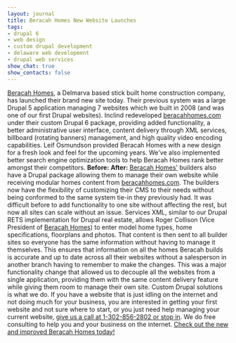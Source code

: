 ```yaml
---
layout: journal
title: Beracah Homes New Website Launches
tags: 
- drupal 6
- web design
- custom drupal development
- delaware web development
- drupal web services
show_chat: true
show_contacts: false
---
```


<a href="http://www.beracahhomes.com" target="_blank">Beracah Homes</a>, a Delmarva based stick built home construction company, has launched their brand new site today. Their previous system was a large Drupal 5 application managing 7 websites which we built in 2008 (and was one of our first Drupal websites). Inclind redeveloped <a href="http://www.beracahhomes.com" target="_blank">beracahhomes.com</a> under their custom Drupal 6 package, providing added functionality, a better administrative user interface, content delivery through XML services, billboard (rotating banners) management, and high quality video encoding capabilities. Leif Osmundson provided Beracah Homes with a new design for a fresh look and feel for the upcoming years. We've also implemented better search engine optimization tools to help Beracah Homes rank better amongst their competitors.   <strong>Before:</strong> <a href="http://www.beracahhomes.com" target="_blank"></a>   <strong>After:</strong> <a href="http://www.beracahhomes.com" target="_blank"></a>   <a href="http://www.beracahhomes.com" target="_blank">Beracah Homes'</a> builders also have a Drupal package allowing them to manage their own website while receiving modular homes content from <a href="http://www.beracahhomes.com" target="_blank">beracahhomes.com</a>. The builders now have the flexibility of customizing their CMS to their needs without being conformed to the same system tie-in they previously had. It was difficult before to add functionality to one site without affecting the rest, but now all sites can scale without an issue. Services XML, similar to our Drupal RETS implementation for Drupal real estate, allows Roger Collison (Vice President of <a href="http://www.beracahhomes.com" target="_blank">Beracah Homes</a>) to enter model home types, home specifications, floorplans and photos. That content is then sent to all builder sites so everyone has the same information without having to manage it themselves. This ensures that information on all the homes Beracah builds is accurate and up to date across all their websites without a salesperson in another branch having to remember to make the changes. This was a major functionality change that allowed us to decouple all the websites from a single application, providing them with the same content delivery feature while giving them room to manage their own site.   Custom Drupal solutions is what we do. If you have a website that is just idling on the internet and not doing much for your business, you are interested in getting your first website and not sure where to start, or you just need help managing your current website, <a href="http://www.inclind.com/contact.htm">give us a call at 1-302-856-2802 or stop in</a>. We do free consulting to help you and your business on the internet. <a href="http://www.beracahhomes.com" target="_blank">Check out the new and improved Beracah Homes today!</a>
